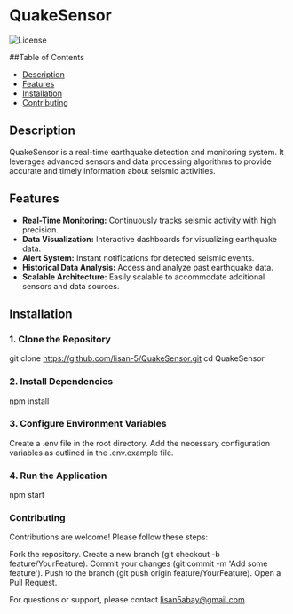#   QuakeSensor

![License](https://img.shields.io/badge/License-MIT-blue.svg)


##Table of Contents

- [Description](#description)
- [Features](#features)
- [Installation](#installation)
- [Contributing](#contributing)

## Description

QuakeSensor is a real-time earthquake detection and monitoring system. It leverages advanced sensors and data processing algorithms to provide accurate and timely information about seismic activities.

## Features

- **Real-Time Monitoring:** Continuously tracks seismic activity with high precision.
- **Data Visualization:** Interactive dashboards for visualizing earthquake data.
- **Alert System:** Instant notifications for detected seismic events.
- **Historical Data Analysis:** Access and analyze past earthquake data.
- **Scalable Architecture:** Easily scalable to accommodate additional sensors and data sources.

## Installation

### 1. Clone the Repository

git clone https://github.com/lisan-5/QuakeSensor.git
cd QuakeSensor

### 2. Install Dependencies
npm install

### 3. Configure Environment Variables
Create a .env file in the root directory.
Add the necessary configuration variables as outlined in the .env.example file.

### 4. Run the Application
npm start

### Contributing
Contributions are welcome! Please follow these steps:

Fork the repository.
Create a new branch (git checkout -b feature/YourFeature).
Commit your changes (git commit -m 'Add some feature').
Push to the branch (git push origin feature/YourFeature).
Open a Pull Request.



For questions or support, please contact lisan5abay@gmail.com.
